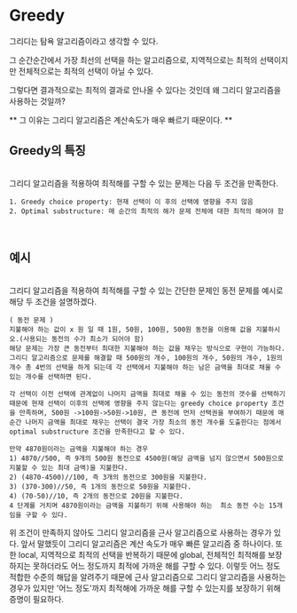 

# Greedy 

그리디는 탐욕 알고리즘이라고 생각할 수 있다.

그 순간순간에서 가장 최선의 선택을 하는 알고리즘으로, 지역적으로는 최적의 선택이지만 전체적으로는 최적의 선택이 아닐 수 있다.

그렇다면 결과적으로는 최적의 결과로 안나올 수 있다는 것인데 왜 그리디 알고리즘을 사용하는 것일까?

** 그 이유는 그리디 알고리즘은 계산속도가 매우 빠르기 때문이다. **


## Greedy의 특징
<br>
그리디 알고리즘을 적용하여 최적해를 구할 수 있는 문제는 다음 두 조건을 만족한다.

    1. Greedy choice property: 현재 선택이 이 후의 선택에 영향을 주지 않음
    2. Optimal substructure: 매 순간의 최적의 해가 문제 전체에 대한 최적의 해여야 함
<br> 

## 예시
<br>
그리디 알고리즘을 적용하여 최적해를 구할 수 있는 간단한 문제인 동전 문제를 예시로 해당 두 조건을 설명하겠다. <br>

    ( 동전 문제 )
    지불해야 하는 값이 x 원 일 때 1원, 50원, 100원, 500원 동전을 이용해 값을 지불하시오.(사용되는 동전의 수가 최소가 되어야 함)
    해당 문제는 가장 큰 동전부터 최대한 지불해야 하는 값을 채우는 방식으로 구현이 가능하다.
    그리디 알고리즘으로 문제를 해결할 때 500원의 개수, 100원의 개수, 50원의 개수, 1원의 개수 총 4번의 선택을 하게 되는데 각 선택에서 지불해야 하는 남은 금액을 최대로 채울 수 있는 개수를 선택하면 된다. 
 
    각 선택이 이전 선택에 관계없이 나머지 금액을 최대로 채울 수 있는 동전의 갯수를 선택하기 때문에 현재 선택이 이후의 선택에 영향을 주지 않는다는 greedy choice property 조건을 만족하며, 500원 ->100원->50원->10원, 큰 동전에 먼저 선택권을 부여하기 때문에 매 순간 나머지 금액을 최대로 채우는 선택이 결국 가장 최소의 동전 개수를 도출한다는 점에서 optimal substructure 조건을 만족한다고 할 수 있다.
 
    만약 4870원이라는 금액을 지불해야 하는 경우
    1) 4870//500, 즉 9개의 500원 동전으로 4500원(해당 금액을 넘지 않으면서 500원으로 지불할 수 있는 최대 금액)을 지불한다.
    2) (4870-4500)//100, 즉 3개의 동전으로 300원을 지불한다.
    3) (370-300)//50, 즉 1개의 동전으로 50원을 지불한다.
    4) (70-50)//10, 즉 2개의 동전으로 20원을 지불한다.
    4 단계를 거치며 4870원이라는 금액을 지불하기 위해 사용해야 하는  최소 동전 수는 15개임을 구할 수 있다.


위 조건이 만족하지 않아도 그리디 알고리즘을 근사 알고리즘으로 사용하는 경우가 있다.
앞서 말했듯이 그리디 알고리즘은 계산 속도가 매우 빠른 알고리즘 중 하나이다. 또한 local, 지역적으로 최적의 선택을 반복하기 때문에 global, 전체적인 최적해를 보장하지는 못하더라도 어느 정도까지 최적에 가까운 해를 구할 수 있다. 이렇듯 어느 정도 적합한 수준의 해답을 알려주기 때문에 근사 알고리즘으로 그리디 알고리즘을 사용하는 경우가 있지만 '어느 정도'까지 최적해에 가까운 해를 구할 수 있는지를 보장하기 위해 증명이 필요하다.
 

